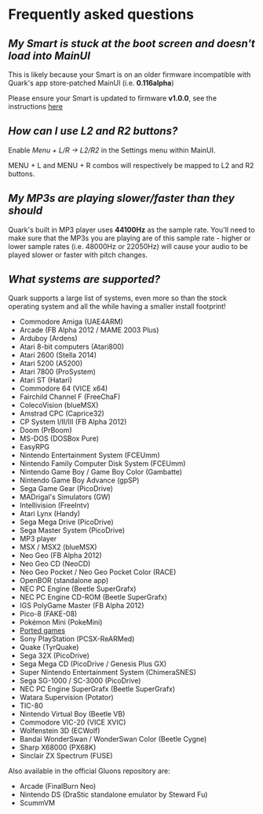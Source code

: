 # Frequently asked questions

## *My Smart is stuck at the boot screen and doesn't load into MainUI*

This is likely because your Smart is on an older firmware incompatible with Quark's app store-patched MainUI (i.e. **0.116alpha**)

Please ensure your Smart is updated to firmware **v1.0.0**, see the instructions [here](../getting-started/install.md)

## *How can I use L2 and R2 buttons?*

Enable *Menu + L/R -> L2/R2* in the Settings menu within MainUI.

MENU + L and MENU + R combos will respectively be mapped to L2 and R2 buttons.

## *My MP3s are playing slower/faster than they should*

Quark's built in MP3 player uses **44100Hz** as the sample rate. You'll need to make sure that the MP3s you are playing are of this sample rate - higher or lower sample rates (i.e. 48000Hz or 22050Hz) will cause your audio to be played slower or faster with pitch changes.

## *What systems are supported?*

Quark supports a large list of systems, even more so than the stock operating system and all the while having a smaller install footprint!

* Commodore Amiga (UAE4ARM)
* Arcade (FB Alpha 2012 / MAME 2003 Plus)
* Arduboy (Ardens)
* Atari 8-bit computers (Atari800)
* Atari 2600 (Stella 2014)
* Atari 5200 (A5200)
* Atari 7800 (ProSystem)
* Atari ST (Hatari)
* Commodore 64 (VICE x64)
* Fairchild Channel F (FreeChaF)
* ColecoVision (blueMSX)
* Amstrad CPC (Caprice32)
* CP System I/II/III (FB Alpha 2012)
* Doom (PrBoom)
* MS-DOS (DOSBox Pure)
* EasyRPG
* Nintendo Entertainment System (FCEUmm)
* Nintendo Family Computer Disk System (FCEUmm)
* Nintendo Game Boy / Game Boy Color (Gambatte)
* Nintendo Game Boy Advance (gpSP)
* Sega Game Gear (PicoDrive)
* MADrigal's Simulators (GW)
* Intellivision (FreeIntv)
* Atari Lynx (Handy)
* Sega Mega Drive (PicoDrive)
* Sega Master System (PicoDrive)
* MP3 player
* MSX / MSX2 (blueMSX)
* Neo Geo (FB Alpha 2012)
* Neo Geo CD (NeoCD)
* Neo Geo Pocket / Neo Geo Pocket Color (RACE)
* OpenBOR (standalone app)
* NEC PC Engine (Beetle SuperGrafx)
* NEC PC Engine CD-ROM (Beetle SuperGrafx)
* IGS PolyGame Master (FB Alpha 2012)
* Pico-8 (FAKE-08)
* Pokémon Mini (PokeMini)
* [Ported games](https://github.com/cobaltgit/Quark-Gluons/releases/tag/ports)
* Sony PlayStation (PCSX-ReARMed)
* Quake (TyrQuake)
* Sega 32X (PicoDrive)
* Sega Mega CD (PicoDrive / Genesis Plus GX)
* Super Nintendo Entertainment System (ChimeraSNES)
* Sega SG-1000 / SC-3000 (PicoDrive)
* NEC PC Engine SuperGrafx (Beetle SuperGrafx)
* Watara Supervision (Potator)
* TIC-80
* Nintendo Virtual Boy (Beetle VB)
* Commodore VIC-20 (VICE XVIC)
* Wolfenstein 3D (ECWolf)
* Bandai WonderSwan / WonderSwan Color (Beetle Cygne)
* Sharp X68000 (PX68K)
* Sinclair ZX Spectrum (FUSE)

Also available in the official Gluons repository are:

* Arcade (FinalBurn Neo)
* Nintendo DS (DraStic standalone emulator by Steward Fu)
* ScummVM